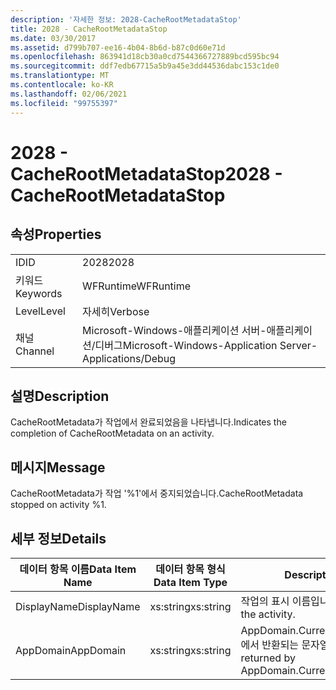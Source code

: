 ```yaml
---
description: '자세한 정보: 2028-CacheRootMetadataStop'
title: 2028 - CacheRootMetadataStop
ms.date: 03/30/2017
ms.assetid: d799b707-ee16-4b04-8b6d-b87c0d60e71d
ms.openlocfilehash: 863941d18cb30a0cd7544366727889bcd595bc94
ms.sourcegitcommit: ddf7edb67715a5b9a45e3dd44536dabc153c1de0
ms.translationtype: MT
ms.contentlocale: ko-KR
ms.lasthandoff: 02/06/2021
ms.locfileid: "99755397"
---
```

# <a name="2028---cacherootmetadatastop"></a><span data-ttu-id="d553c-103">2028 - CacheRootMetadataStop</span><span class="sxs-lookup"><span data-stu-id="d553c-103">2028 - CacheRootMetadataStop</span></span>

## <a name="properties"></a><span data-ttu-id="d553c-104">속성</span><span class="sxs-lookup"><span data-stu-id="d553c-104">Properties</span></span>  
  
|||  
|-|-|  
|<span data-ttu-id="d553c-105">ID</span><span class="sxs-lookup"><span data-stu-id="d553c-105">ID</span></span>|<span data-ttu-id="d553c-106">2028</span><span class="sxs-lookup"><span data-stu-id="d553c-106">2028</span></span>|  
|<span data-ttu-id="d553c-107">키워드</span><span class="sxs-lookup"><span data-stu-id="d553c-107">Keywords</span></span>|<span data-ttu-id="d553c-108">WFRuntime</span><span class="sxs-lookup"><span data-stu-id="d553c-108">WFRuntime</span></span>|  
|<span data-ttu-id="d553c-109">Level</span><span class="sxs-lookup"><span data-stu-id="d553c-109">Level</span></span>|<span data-ttu-id="d553c-110">자세히</span><span class="sxs-lookup"><span data-stu-id="d553c-110">Verbose</span></span>|  
|<span data-ttu-id="d553c-111">채널</span><span class="sxs-lookup"><span data-stu-id="d553c-111">Channel</span></span>|<span data-ttu-id="d553c-112">Microsoft-Windows-애플리케이션 서버-애플리케이션/디버그</span><span class="sxs-lookup"><span data-stu-id="d553c-112">Microsoft-Windows-Application Server-Applications/Debug</span></span>|  
  
## <a name="description"></a><span data-ttu-id="d553c-113">설명</span><span class="sxs-lookup"><span data-stu-id="d553c-113">Description</span></span>  

 <span data-ttu-id="d553c-114">CacheRootMetadata가 작업에서 완료되었음을 나타냅니다.</span><span class="sxs-lookup"><span data-stu-id="d553c-114">Indicates the completion of CacheRootMetadata on an activity.</span></span>  
  
## <a name="message"></a><span data-ttu-id="d553c-115">메시지</span><span class="sxs-lookup"><span data-stu-id="d553c-115">Message</span></span>  

 <span data-ttu-id="d553c-116">CacheRootMetadata가 작업 '%1'에서 중지되었습니다.</span><span class="sxs-lookup"><span data-stu-id="d553c-116">CacheRootMetadata stopped on activity %1.</span></span>  
  
## <a name="details"></a><span data-ttu-id="d553c-117">세부 정보</span><span class="sxs-lookup"><span data-stu-id="d553c-117">Details</span></span>  
  
|<span data-ttu-id="d553c-118">데이터 항목 이름</span><span class="sxs-lookup"><span data-stu-id="d553c-118">Data Item Name</span></span>|<span data-ttu-id="d553c-119">데이터 항목 형식</span><span class="sxs-lookup"><span data-stu-id="d553c-119">Data Item Type</span></span>|<span data-ttu-id="d553c-120">Description</span><span class="sxs-lookup"><span data-stu-id="d553c-120">Description</span></span>|  
|--------------------|--------------------|-----------------|  
|<span data-ttu-id="d553c-121">DisplayName</span><span class="sxs-lookup"><span data-stu-id="d553c-121">DisplayName</span></span>|<span data-ttu-id="d553c-122">xs:string</span><span class="sxs-lookup"><span data-stu-id="d553c-122">xs:string</span></span>|<span data-ttu-id="d553c-123">작업의 표시 이름입니다.</span><span class="sxs-lookup"><span data-stu-id="d553c-123">The display name of the activity.</span></span>|  
|<span data-ttu-id="d553c-124">AppDomain</span><span class="sxs-lookup"><span data-stu-id="d553c-124">AppDomain</span></span>|<span data-ttu-id="d553c-125">xs:string</span><span class="sxs-lookup"><span data-stu-id="d553c-125">xs:string</span></span>|<span data-ttu-id="d553c-126">AppDomain.CurrentDomain.FriendlyName에서 반환되는 문자열입니다.</span><span class="sxs-lookup"><span data-stu-id="d553c-126">The string returned by AppDomain.CurrentDomain.FriendlyName.</span></span>|
